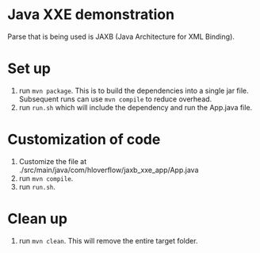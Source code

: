 # Java XXE demonstration

Parse that is being used is JAXB (Java Architecture for XML Binding).

# Set up

1. run `mvn package`. This is to build the dependencies into a single jar file. Subsequent runs can use `mvn compile` to reduce overhead.
2. run `run.sh` which will include the dependency and run the App.java file.

# Customization of code

1. Customize the file at ./src/main/java/com/hloverflow/jaxb_xxe_app/App.java
2. run `mvn compile`. 
3. run `run.sh`.

# Clean up
1. run `mvn clean`. This will remove the entire target folder.